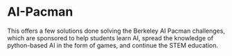 # AI-Pacman

This offers a few solutions done solving the Berkeley AI Pacman challenges, which are sponsored to help students learn AI, spread the knowledge of python-based AI in the form of games, and continue the STEM education.
